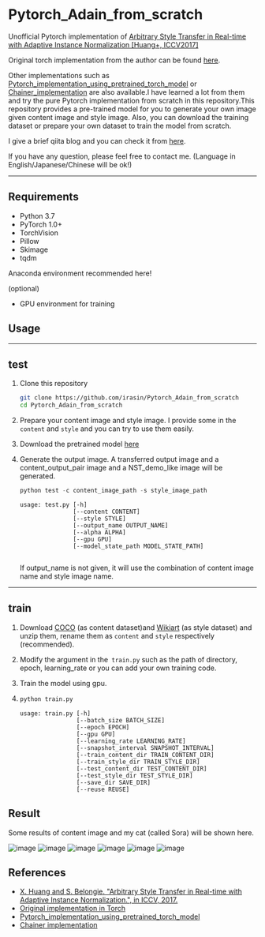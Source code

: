 # Pytorch_Adain_from_scratch
Unofficial Pytorch implementation of [Arbitrary Style Transfer in Real-time with Adaptive Instance Normalization [Huang+, ICCV2017]](http://openaccess.thecvf.com/content_ICCV_2017/papers/Huang_Arbitrary_Style_Transfer_ICCV_2017_paper.pdf)

Original torch implementation from the author can be found [here](https://github.com/xunhuang1995/AdaIN-style).

Other implementations such as [Pytorch_implementation_using_pretrained_torch_model](https://github.com/irasin/pytorch-AdaIN) or [Chainer_implementation](https://github.com/SerialLain3170/Style-Transfer/tree/master/AdaIN) are also available.I have learned a lot from them and try the pure Pytorch implementation from scratch in this repository.This repository provides a pre-trained model for you to generate your own image given content image and style image. Also, you can download the training dataset or prepare your own dataset to train the model from scratch.

I give a brief qiita blog and you can check it from [here](https://qiita.com/edad811/items/02ca5292276572f9dad8).

If you have any question, please feel free to contact me. (Language in English/Japanese/Chinese will be ok!)

------

## Requirements

- Python 3.7
- PyTorch 1.0+
- TorchVision
- Pillow
- Skimage
- tqdm

Anaconda environment recommended here!

(optional)

- GPU environment for training



## Usage

------

## test

1. Clone this repository 

   ```bash
   git clone https://github.com/irasin/Pytorch_Adain_from_scratch
   cd Pytorch_Adain_from_scratch
   ```

2. Prepare your content image and style image. I provide some in the `content` and `style` and you can try to use them easily.

3. Download the pretrained model [here](https://drive.google.com/file/d/1aTS_O3FfLzq5peh20vbWfU4kNAnng6UT/view?usp=sharing)
4. Generate the output image. A transferred output image and a content_output_pair image and a NST_demo_like image will be generated.

   ```python
   python test -c content_image_path -s style_image_path
   ```

   ```
   usage: test.py [-h] 
                  [--content CONTENT] 
                  [--style STYLE]
                  [--output_name OUTPUT_NAME] 
                  [--alpha ALPHA] 
                  [--gpu GPU]
                  [--model_state_path MODEL_STATE_PATH]
   
   
   ```

   If output_name is not given, it will use the combination of content image name and style image name.

------

## train

1. Download [COCO](http://cocodataset.org/#download) (as content dataset)and [Wikiart](https://www.kaggle.com/c/painter-by-numbers) (as style dataset) and unzip them, rename them as `content` and `style`  respectively (recommended).

2. Modify the argument in the` train.py` such as the path of directory, epoch, learning_rate or you can add your own training code.

3. Train the model using gpu.

4. ```python
   python train.py
   ```

   ```
   usage: train.py [-h] 
                   [--batch_size BATCH_SIZE] 
                   [--epoch EPOCH]
                   [--gpu GPU]
                   [--learning_rate LEARNING_RATE]
                   [--snapshot_interval SNAPSHOT_INTERVAL]
                   [--train_content_dir TRAIN_CONTENT_DIR]
                   [--train_style_dir TRAIN_STYLE_DIR]
                   [--test_content_dir TEST_CONTENT_DIR]
                   [--test_style_dir TEST_STYLE_DIR] 
                   [--save_dir SAVE_DIR]
                   [--reuse REUSE]
   ```

   

## Result

Some results of content image and my cat (called Sora) will be shown here.

![image](https://github.com/irasin/Pytorch_Adain_from_scratch/blob/master/resout_gif/res1.gif)
![image](https://github.com/irasin/Pytorch_Adain_from_scratch/blob/master/resout_gif/res2.gif)
![image](https://github.com/irasin/Pytorch_Adain_from_scratch/blob/master/resout_gif/res3.gif)
![image](https://github.com/irasin/Pytorch_Adain_from_scratch/blob/master/resout_gif/res4.gif)
![image](https://github.com/irasin/Pytorch_Adain_from_scratch/blob/master/resout_gif/res5.gif)
![image](https://github.com/irasin/Pytorch_Adain_from_scratch/blob/master/resout_gif/res6.gif)




## References

- [X. Huang and S. Belongie. "Arbitrary Style Transfer in Real-time with Adaptive Instance Normalization.", in ICCV, 2017.](http://openaccess.thecvf.com/content_ICCV_2017/papers/Huang_Arbitrary_Style_Transfer_ICCV_2017_paper.pdf)
- [Original implementation in Torch](https://github.com/xunhuang1995/AdaIN-style)
- [Pytorch_implementation_using_pretrained_torch_model](https://github.com/irasin/pytorch-AdaIN) 
- [Chainer implementation](https://github.com/SerialLain3170/Style-Transfer/tree/master/AdaIN)


